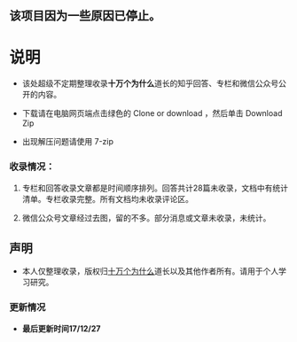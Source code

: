 

##  该项目因为一些原因已停止。


# 说明 #



- 该处超级不定期整理收录**十万个为什么**道长的知乎回答、专栏和微信公众号公开的内容。

- 下载请在电脑网页端点击绿色的 Clone or download ，然后单击 Download Zip 

- 出现解压问题请使用 7-zip


### 收录情况：


1.  专栏和回答收录文章都是时间顺序排列。回答共计28篇未收录，文档中有统计清单。专栏收录完整。所有文档均未收录评论区。

2.  微信公众号文章经过去图，留的不多。部分消息或文章未收录，未统计。
  


##  声明


- 本人仅整理收录，版权归[十万个为什么](https://www.zhihu.com/people/po-miao-miao-zhu/activities "十万")道长以及其他作者所有。请用于个人学习研究。


### 更新情况


- **最后更新时间17/12/27**







